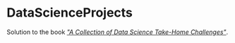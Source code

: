 # DataScienceProjects

Solution to the book [*"A Collection of Data Science Take-Home Challenges"*](https://datamasked.com/).
